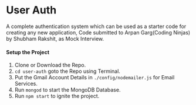 # User Auth
A complete authentication system which can be used as a starter code for creating any new application, Code submitted to Arpan Garg(Coding Ninjas) by Shubham Rakshit, as Mock Interview.
#### Setup the Project

1. Clone or Download the Repo.
2. `cd user-auth` goto the Repo using Terminal.
3. Put the Gmail Account Details in `./config/nodemailer.js` for Email Services. 
4. Run `mongod` to start the MongoDB Database.
5. Run `npm start` to ignite the project.
